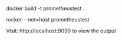 docker build -t prometheustest .

rocker --net=host prometheustest


Visit: http://localhost:9090 to view the output